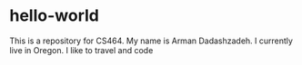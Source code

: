 # hello-world
This is a repository for CS464. My name is Arman Dadashzadeh. I currently live in Oregon. I like to travel and code
